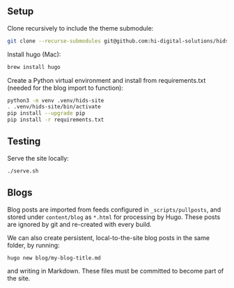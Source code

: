 ## Setup

Clone recursively to include the theme submodule:

```sh
git clone --recurse-submodules git@github.com:hi-digital-solutions/hids.git
```

Install hugo (Mac):

```sh
brew install hugo
```

Create a Python virtual environment and install from requirements.txt (needed
for the blog import to function):

```sh
python3 -m venv .venv/hids-site
. .venv/hids-site/bin/activate
pip install --upgrade pip
pip install -r requirements.txt
```

## Testing

Serve the site locally:

```sh
./serve.sh
```


## Blogs

Blog posts are imported from feeds configured in `_scripts/pullposts`, and stored
under `content/blog` as `*.html` for processing by Hugo.  These posts are ignored
by git and re-created with every build.

We can also create persistent, local-to-the-site blog posts in the same folder, by
running:

```sh
hugo new blog/my-blog-title.md
```

and writing in Markdown. These files must be committed to become part of the site.
